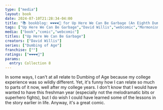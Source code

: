```yaml
---
type: ["media"]
layout: book
date: 2024-07-10T21:28:34-04:00
title: "📚 bookblog: ❤️❤️❤️❤️🖤 for Up Here We Can Be Garbage (An Eighth Dumbing of Age Collection), by David Willis"
tags: ["Up Here We Can Be Garbage","David Willis","webcomic","Mormonism","BYU"]
media: ["book","comic","webcomic"]
titles: ["Up Here We Can Be Garbage"]
creators: ["David Willis"]
series: ["Dumbing of Age"]
franchise: [""]
ratings: ["❤️❤️❤️❤️🖤"]
params:
  entry: Collection 8
---
```


In some ways, I can't at all relate to Dumbing of Age because my college experience was so wildly different. Yet, it's funny how I can relate so much to parts of it now, well after my college years. I don't know that I would have wanted to have this freshman year (especially not the melodramatic bits or superhero fights), but I do wish I could have learned some of the lessons in the story earlier in life. Anyway, it's a great comic.
